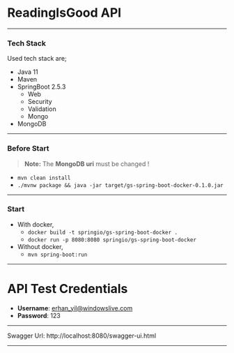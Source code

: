 # ReadingIsGood API

---

### Tech Stack

Used tech stack are;

- Java 11
- Maven
- SpringBoot 2.5.3
    - Web
    - Security
    - Validation
    - Mongo
- MongoDB

---

### Before Start

> **Note:** The **MongoDB uri** must be changed !

- `mvn clean install`
- `./mvnw package && java -jar target/gs-spring-boot-docker-0.1.0.jar`

---

### Start

- With docker,
    - `docker build -t springio/gs-spring-boot-docker .`
    - `docker run -p 8080:8080 springio/gs-spring-boot-docker`
- Without docker,
    - `mvn spring-boot:run`

---

# API Test Credentials

- **Username**: erhan_yil@windowslive.com
- **Password**: 123

---

Swagger Url: http://localhost:8080/swagger-ui.html

---